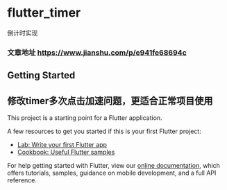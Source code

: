 # flutter_timer

倒计时实现 
### 文章地址 https://www.jianshu.com/p/e941fe68694c

## Getting Started

## 修改timer多次点击加速问题，更适合正常项目使用

This project is a starting point for a Flutter application.

A few resources to get you started if this is your first Flutter project:

- [Lab: Write your first Flutter app](https://flutter.dev/docs/get-started/codelab)
- [Cookbook: Useful Flutter samples](https://flutter.dev/docs/cookbook)

For help getting started with Flutter, view our
[online documentation](https://flutter.dev/docs), which offers tutorials,
samples, guidance on mobile development, and a full API reference.

